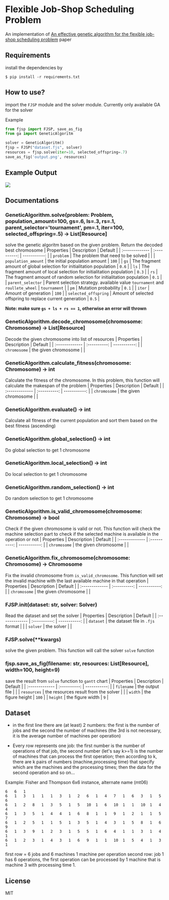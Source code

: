 # Flexible Job-Shop Scheduling Problem
An implementation of [An effective genetic algorithm for the flexible job-shop scheduling problem](https://www.sciencedirect.com/science/article/abs/pii/S095741741000953X) paper

## Requirements
install the dependencies by
```
$ pip install -r requirements.txt
```

## How to use?
import the `FJSP` module and the solver module. Currently only available GA for the solver

Example
```python
from fjsp import FJSP, save_as_fig
from ga import GeneticAlgoritm

solver = GeneticAlgoritm()
fjsp = FJSP("dataset.fjs", solver)
resources = fjsp.solve(iter=10, selected_offspring=.7)
save_as_fig('output.png', resources)
```

## Example Output
![](https://github.com/share424/Flexible-Job-Shop-Scheduling-Problem/blob/master/test.png?raw=true)

## Documentations
### GeneticAlgorithm.solve(problem: Problem, population_amount=100, gs=.6, ls=.3, rs=.1, parent_selector='tournament', pm=.1, iter=100, selected_offspring=.5) -> List[Resource]
solve the genetic algoritm based on the given problem. Return the decoded best chromosome
| Properties       | Description     | Default     |
| :------------- | :----------: | -----------: |
|  `problem` | The problem that need to be solved   |     |
|  `population_amount` | the initial population amount   | `100`    |
| `gs`   | The fragment amount of global selection for initialitation population | `0.6` |
| `ls`   | The fragment amount of local selection for initialitation population | `0.3` |
| `rs`   | The fragment amount of random selection for initialitation population | `0.1` |
| `parent_selector`   | Parent selection strategy. available value `tournament` and `roullete_wheel` | `tournament` |
| `pm`   | Mutation probability | `0.1` |
| `iter`   | Amount of generation | `100` |
| `selected_offspring`   | Amount of selected offspring to replace current generation | `0.5` |

**Note: make sure `gs + ls + rs == 1`, otherwise an error will thrown**

### GeneticAlgorithm.decode_chromosome(chromosome: Chromosome) -> List[Resource]
Decode the given chromosome into list of resources
| Properties       | Description     | Default     |
| :------------- | :----------: | -----------: |
|  `chromosome` | the given chromosome   |     |

### GeneticAlgorithm.calculate_fitness(chromosome: Chromosome) -> int
Calculate the fitness of the chromosome. In this problem, this function will calculate the makespan of the problem
| Properties       | Description     | Default     |
| :------------- | :----------: | -----------: |
|  `chromosome` | the given chromosome   |     |

### GeneticAlgorithm.evaluate() -> int
Calculate all fitness of the current population and sort them based on the best fitness (ascending)

### GeneticAlgorithm.global_selection() -> int
Do global selection to get 1 chromosome

### GeneticAlgorithm.local_selection() -> int
Do local selection to get 1 chromosome

### GeneticAlgorithm.random_selection() -> int
Do random selection to get 1 chromosome

### GeneticAlgorithm.is_valid_chromosome(chromosome: Chromosome) -> bool
Check if the given chromosome is valid or not. This function will check the machine selection part to check if the selected machine is available in the operation or not
| Properties       | Description     | Default     |
| :------------- | :----------: | -----------: |
|  `chromosome` | the given chromosome   |     |

### GeneticAlgorithm.fix_chromosome(chromosome: Chromosome) -> Chromosome
Fix the invalid chromosome from `is_valid_chromosome`. This function will set the invalid machine with the last available machine in that operation
| Properties       | Description     | Default     |
| :------------- | :----------: | -----------: |
|  `chromosome` | the given chromosome   |     |

### FJSP.__init__(dataset: str, solver: Solver)
Read the dataset and set the solver
| Properties       | Description     | Default     |
| :------------- | :----------: | -----------: |
|  `dataset` | the dataset file in `.fjs` format   |     |
|  `solver` | the solver   |     |

### FJSP.solve(**kwargs)
solve the given problem. This function will call the solver `solve` function

### fjsp.save_as_fig(filename: str, resources: List[Resource], width=100, height=9)
save the result from `solve` function to `gantt` chart
| Properties       | Description     | Default     |
| :------------- | :----------: | -----------: |
|  `filename` | the output file   |     |
|  `resources` | the resources result from the solver   |     |
|  `width` | the figure height   |  `100`   |
|  `height` | the figure width   |  `9`   |

## Dataset
* in the first line there are (at least) 2 numbers: the first is the number of jobs and the second the number of machines (the 3rd is not necessary, it is the average number of machines per operation)

* Every row represents one job: the first number is the number of operations of that job, the second number (let's say k>=1) is the number of machines that can process the first operation; then according to k, there are k pairs of numbers (machine,processing time) that specify which are the machines and the processing times; then the data for the second operation and so on...


Example: Fisher and Thompson 6x6 instance, alternate name (mt06)
```
6   6   1   
6   1   3   1   1   1   3   1   2   6   1   4   7   1   6   3   1   5   6   
6   1   2   8   1   3   5   1   5   10  1   6   10  1   1   10  1   4   4   
6   1   3   5   1   4   4   1   6   8   1   1   9   1   2   1   1   5   7   
6   1   2   5   1   1   5   1   3   5   1   4   3   1   5   8   1   6   9   
6   1   3   9   1   2   3   1   5   5   1   6   4   1   1   3   1   4   1   
6   1   2   3   1   4   3   1   6   9   1   1   10  1   5   4   1   3   1   
```
first row = 6 jobs and 6 machines 1 machine per operation
second row: job 1 has 6 operations, the first operation can be processed by 1 machine that is machine 3 with processing time 1.

## License
MIT